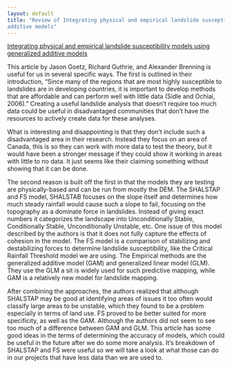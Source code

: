 ```yaml
---
layout: default
title: "Review of Integrating physical and empirical landslide susceptibility models using generalized
additive models"
---
```


[Integrating physical and empirical landslide susceptibility models using generalized
additive models](https://www-sciencedirect-com.proxy.wm.edu/science/article/pii/S0169555X11001218)

   This article by Jason Goetz, Richard Guthrie, and Alexander Brenning is useful for us in several specific ways. The first is outlined in their introduction, “Since many of the regions that are most highly susceptible to landslides are in developing countries, it is important to develop methods that are affordable and can perform well with little data (Sidle and Ochiai, 2006).” Creating a useful landslide analysis that doesn’t require too much data could be useful in disadvantaged communities that don’t have the resources to actively create data for these analyses. 

   What is interesting and disappointing is that they don’t include such a disadvantaged area in their research. Instead they focus on an area of Canada, this is so they can work with more data to test the theory, but it would have been a stronger message if they could show it working in areas with little to no data. It just seems like their claiming something without showing that it can be done.

  The second reason is built off the first in that the models they are testing are physically-based and can be run from mostly the DEM. The SHALSTAP and FS model, SHALSTAB focuses on the slope itself and determines how much steady rainfall would cause such a slope to fail, focusing on the topography as a dominate force in landslides. Instead of giving exact numbers it categorizes the landscape into Unconditionally Stable, Conditionally Stable, Unconditionally Unstable, etc. One issue of this model described by the authors is that it does not fully capture the effects of cohesion in the model.  The FS model is a comparison of stabilizing and destabilizing forces to determine landslide susceptibility, like the Critical Rainfall Threshold model we are using. The Empirical methods are the generalized additive model (GAM) and generalized linear model (GLM).  They use the GLM a sit is widely used for such predictive mapping, while GAM is a relatively new model for landslide mapping. 

  After combining the approaches, the authors realized that although SHALSTAP may be good at identifying areas of issues it too often would classify large areas to be unstable, which they found to be a problem especially in terms of land use. FS proved to be better suited for more specificity, as well as the GAM. Although the authors did not seem to see too much of a difference between GAM and GLM. This article has some good ideas in the terms of determining the accuracy of models, which could be useful in the future after we do some more analysis. It’s breakdown of SHALSTAP and FS were useful so we will take a look at what those can do in our projects that have less data than we are used to.
